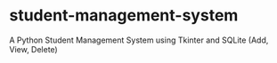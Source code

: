 # student-management-system
A Python Student Management System using Tkinter and SQLite (Add, View, Delete)
